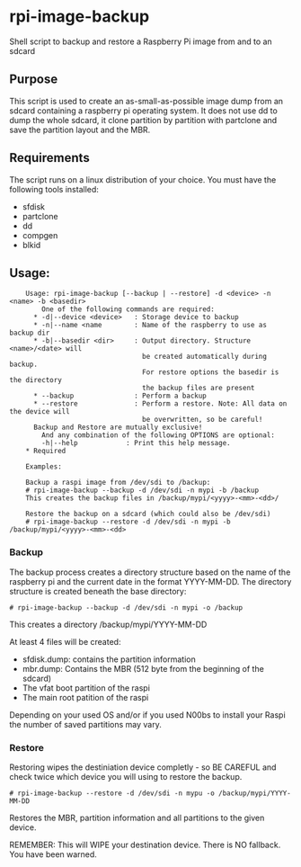 # rpi-image-backup
Shell script to backup and restore a Raspberry Pi image from and to an sdcard

## Purpose
This script is used to create an as-small-as-possible image dump from an sdcard containing a raspberry pi operating system. It does not use dd to dump the whole sdcard, it clone partition by partition with partclone and save the partition layout and the MBR. 

## Requirements
The script runs on a linux distribution of your choice. You must have the following tools installed:

* sfdisk
* partclone
* dd
* compgen
* blkid


## Usage: 

```
    Usage: rpi-image-backup [--backup | --restore] -d <device> -n <name> -b <basedir>
        One of the following commands are required:
      * -d|--device <device>   : Storage device to backup
      * -n|--name <name        : Name of the raspberry to use as backup dir
      * -b|--basedir <dir>     : Output directory. Structure <name>/<date> will
                                 be created automatically during backup.
                                 For restore options the basedir is the directory
                                 the backup files are present
      * --backup               : Perform a backup
      * --restore              : Perform a restore. Note: All data on the device will
                                 be overwritten, so be careful!
      Backup and Restore are mutually exclusive!
        And any combination of the following OPTIONS are optional:
        -h|--help            : Print this help message.
    * Required

    Examples:

    Backup a raspi image from /dev/sdi to /backup:
    # rpi-image-backup --backup -d /dev/sdi -n mypi -b /backup
    This creates the backup files in /backup/mypi/<yyyy>-<mm>-<dd>/

    Restore the backup on a sdcard (which could also be /dev/sdi)
    # rpi-image-backup --restore -d /dev/sdi -n mypi -b /backup/mypi/<yyyy>-<mm>-<dd>
```

### Backup
The backup process creates a directory structure based on the name of the raspberry pi and the current date in the format YYYY-MM-DD. The directory structure is created beneath the base directory: 

```
# rpi-image-backup --backup -d /dev/sdi -n mypi -o /backup
```
This creates a directory /backup/mypi/YYYY-MM-DD

At least 4 files will be created: 
* sfdisk.dump: contains the partition information
* mbr.dump: Contains the MBR (512 byte from the beginning of the sdcard)
* The vfat boot partition of the raspi
* The main root patition of the raspi

Depending on your used OS and/or if you used N00bs to install your Raspi the number of saved partitions may vary.

### Restore
Restoring wipes the destiniation device completly - so BE CAREFUL and check twice which device you will using to restore the backup.

```
# rpi-image-backup --restore -d /dev/sdi -n mypu -o /backup/mypi/YYYY-MM-DD
```

Restores the MBR, partition information and all partitions to the given device. 

REMEMBER: This will WIPE your destination device. There is NO fallback. You have been warned.



